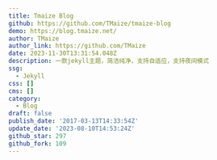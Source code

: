 ```yaml
---
title: Tmaize Blog
github: https://github.com/TMaize/tmaize-blog
demo: https://blog.tmaize.net/
author: TMaize
author_link: https://github.com/TMaize
date: 2023-11-30T13:31:54.048Z
description: 一款jekyll主题，简洁纯净，支持自适应，支持夜间模式
ssg:
  - Jekyll
css: []
cms: []
category:
  - Blog
draft: false
publish_date: '2017-03-13T14:33:54Z'
update_date: '2023-08-10T14:53:24Z'
github_star: 297
github_fork: 109
---
```

